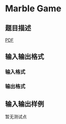 # Marble Game

## 题目描述

[problemUrl]: https://uva.onlinejudge.org/index.php?option=com_onlinejudge&Itemid=8&category=245&page=show_problem&problem=3504

[PDF](https://uva.onlinejudge.org/external/10/p1063.pdf)

## 输入输出格式

### 输入格式

### 输出格式

## 输入输出样例

暂无测试点

